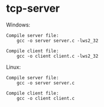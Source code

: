 # tcp-server

Windows: 

    Compile server file:
        gcc -o server server.c -lws2_32

    Compile client file:
        gcc -o client client.c -lws2_32

Linux:

    Compile server file:
        gcc -o server server.c

    Compile client file:
        gcc -o client client.c